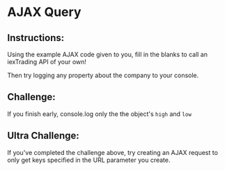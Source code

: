 # AJAX Query

## Instructions:

Using the example AJAX code given to you, fill in the blanks to call an iexTrading API of your own!

Then try logging any property about the company to your console.

## Challenge: 

If you finish early, console.log only the the object's `high` and `low`

## Ultra Challenge: 

If you've completed the challenge above, try creating an AJAX request to only get keys specified in the URL parameter you create.

